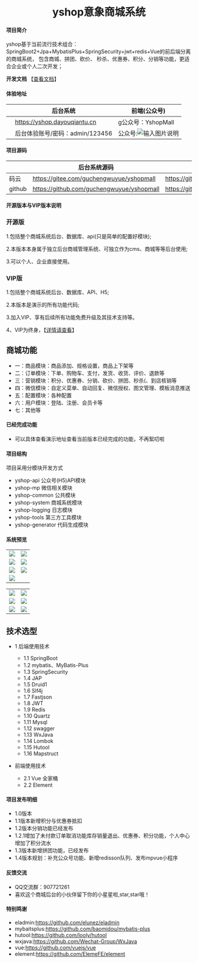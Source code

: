 <h1 style="text-align: center">yshop意象商城系统</h1>


#### 项目简介
yshop基于当前流行技术组合： SpringBoot2+Jpa+MybatisPlus+SpringSecurity+jwt+redis+Vue的前后端分离的商城系统， 包含商城、拼团、砍价、
秒杀、优惠券、积分、分销等功能，更适合企业或个人二次开发；

**开发文档**  【[查看文档](https://gitee.com/guchengwuyue/yshopmall/wikis/%E5%BC%80%E5%8F%91%E7%8E%AF%E5%A2%83?sort_id=1718722)】 

#### 体验地址

|     |   后台系统  |   前端(公众号)  |
|---  |--- | --- |
|   |  https://yshop.dayouqiantu.cn  |g公众号：YshopMall  |
|    |  后台体验账号/密码：admin/123456   |  公众号:![输入图片说明](https://images.gitee.com/uploads/images/2019/1116/060936_fd73496c_477893.jpeg "qrcode_for_gh_95df5a2881cc_258.jpg")   |


#### 项目源码

|     |  后台系统源码 |   后台系统前端源码  |
|---  |--- | --- |
|   码云  |  https://gitee.com/guchengwuyue/yshopmall  | https://gitee.com/guchengwuyue/yshopmall_qd |
|   github   |  https://github.com/guchengwuyue/yshopmall |https://github.com/guchengwuyue/yshopmall_qd  |

#### 开源版本与VIP版本说明


###  开源版
1.包括整个商城系统后台、数据库、api(只是简单的配置好模块);

2.本版本本身属于独立后台商城管理系统、可独立作为cms、商城等等后台使用;

3.可以个人、企业直接使用。

### VIP版
1.包括整个商城系统后台、数据库、API、H5;

2.本版本是演示的所有功能代码;

3.加入VIP、享有后续所有功能免费升级及其技术支持等。

4、VIP为终身，【[详情请查看](https://gitee.com/guchengwuyue/yshopmall/wikis/pages?sort_id=1715823&doc_id=441578)】 


## 商城功能

* 一：商品模块：商品添加、规格设置，商品上下架等
* 二：订单模块：下单、购物车、支付，发货、收货、评价、退款等
* 三：营销模块：积分、优惠券、分销、砍价、拼团、秒杀(、到店核销等
* 四：微信模块：自定义菜单、自动回复、微信授权、图文管理、模板消息推送
* 五：配置模块：各种配置
* 六：用户模块：登陆、注册、会员卡等
* 七：其他等
        

####  已经完成功能
- 可以具体查看演示地址查看当前版本已经完成的功能，不再絮叨啦



#### 项目结构
项目采用分模块开发方式
- yshop-api       公众号(H5)API模块
- yshop-mp        微信相关模块
- yshop-common    公共模块
- yshop-system    商城系统模块
- yshop-logging   日志模块
- yshop-tools     第三方工具模块
- yshop-generator 代码生成模块

#### 系统预览
<table>
    <tr>
        <td><img src="https://images.gitee.com/uploads/images/2019/1107/194017_9207632f_477893.png"/></td>
        <td><img src="https://images.gitee.com/uploads/images/2019/1121/230257_5844f5f1_477893.png"/></td>
    </tr>
    <tr>
        <td><img src="https://images.gitee.com/uploads/images/2019/1121/230051_971db503_477893.png "/></td>
        <td><img src="https://images.gitee.com/uploads/images/2019/1121/230342_f379583e_477893.png"/></td>
    </tr>
    <tr>
        <td><img src="https://images.gitee.com/uploads/images/2019/1121/230224_5f0dec5d_477893.png"/></td>
        <td><img src="https://images.gitee.com/uploads/images/2019/1107/194207_7b3b1f53_477893.png"/></td>
    </tr>
    <tr>   
         <td><img src="https://images.gitee.com/uploads/images/2019/1121/230424_f01fca77_477893.png"/></td>
         <td></td>
    </tr>
</table>
<table>
    <tr>
        <td><img src="https://images.gitee.com/uploads/images/2019/1121/231156_df0430c8_477893.jpeg"/></td>
        <td><img src="https://images.gitee.com/uploads/images/2019/1121/231246_797725e6_477893.jpeg"/></td>
    </tr>
    <tr>
        <td><img src="https://images.gitee.com/uploads/images/2019/1121/231335_7d732dbd_477893.jpeg"/></td>
        <td><img src="https://images.gitee.com/uploads/images/2019/1107/201622_f913b59c_477893.png"/></td>
    </tr>
    <tr>
        <td><img src="https://images.gitee.com/uploads/images/2019/1107/201646_5bc6df48_477893.png"/></td>
        <td><img src="https://images.gitee.com/uploads/images/2019/1107/201706_32ee305c_477893.png"/></td>
    </tr>
</table>

## 技术选型
* 1 后端使用技术
    * 1.1 SpringBoot
    * 1.2 mybatis、MyBatis-Plus
    * 1.3 SpringSecurity
    * 1.4 JAP
    * 1.5 Druid1
    * 1.6 Slf4j
    * 1.7 Fastjson
    * 1.8 JWT
    * 1.9 Redis
    * 1.10 Quartz
    * 1.11 Mysql
    * 1.12 swagger
    * 1.13 WxJava
    * 1.14 Lombok
    * 1.15 Hutool
    * 1.16 Mapstruct
        
* 前端使用技术
    * 2.1 Vue 全家桶
    * 2.2 Element


#### 项目发布明细

- 1.0版本
- 1.1版本新增积分与优惠券抵扣
- 1.2版本分销功能已经发布
- 1.2.1增加了未付款订单取消功能库存销量退出、优惠券、积分功能，个人中心增加了积分流水
- 1.3版本新增拼团功能，已经发布
- 1.4版本规划：补充公众号功能、新增redisson队列、发布mpvue小程序

	
#### 反馈交流
- QQ交流群：907721261
- 喜欢这个商城后台的小伙伴留下你的小星星啦,star,star哦！

####  特别鸣谢
- eladmin:https://github.com/elunez/eladmin
- mybaitsplus:https://github.com/baomidou/mybatis-plus
- hutool:https://github.com/looly/hutool
- wxjava:https://github.com/Wechat-Group/WxJava
- vue:https://github.com/vuejs/vue
- element:https://github.com/ElemeFE/element

